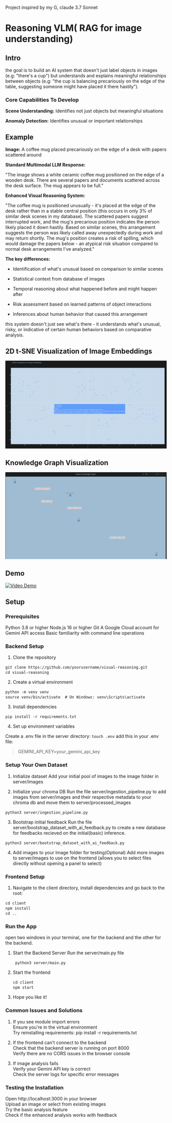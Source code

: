 Project inspired by my G, claude 3.7 Sonnet

# Reasoning VLM( RAG for image understanding)

## Intro
the goal is to build an AI system that doesn't just label objects in images (e.g: "there's a cup") but understands and explains meaningful relationships between objects (e.g: "the cup is balancing precariously on the edge of the table, suggesting someone might have placed it there hastily").

### Core Capabilities To Develop

**Scene Understanding:** Identifies not just objects but meaningful situations

**Anomaly Detection:** Identifies unusual or important relationships


## Example

**Image:** A coffee mug placed precariously on the edge of a desk with papers scattered around

**Standard Multimodal LLM Response:**

"The image shows a white ceramic coffee mug positioned on the edge of a wooden desk. There are several papers and documents scattered across the desk surface. The mug appears to be full."

**Enhanced Visual Reasoning System:**

"The coffee mug is positioned unusually - it's placed at the edge of the desk rather than in a stable central position (this occurs in only 3% of similar desk scenes in my database). The scattered papers suggest interrupted work, and the mug's precarious position indicates the person likely placed it down hastily. Based on similar scenes, this arrangement suggests the person was likely called away unexpectedly during work and may return shortly. The mug's position creates a risk of spilling, which would damage the papers below - an atypical risk situation compared to normal desk arrangements I've analyzed."

**The key differences:**

- Identification of what's unusual based on comparison to similar scenes

- Statistical context from database of images

- Temporal reasoning about what happened before and might happen after

- Risk assessment based on learned patterns of object interactions

- Inferences about human behavior that caused this arrangement


this system doesn't just see what's there - it understands what's unusual, risky, or indicative of certain human behaviors based on comparative analysis.

## 2D t-SNE Visualization of Image Embeddings

![output from visualizer.py](server/asset_timestamp/mar_2_images.png)

## Knowledge Graph Visualization

![output from knowledge_graph.py](server/asset_timestamp/mar_5_obj.png)

## Demo

[![Video Demo](https://img.youtube.com/vi/u5JQQX6dCys/0.jpg)](https://www.youtube.com/watch?v=u5JQQX6dCys)


## Setup

### Prerequisites

Python 3.8 or higher
Node.js 16 or higher
Git
A Google Cloud account for Gemini API access
Basic familiarity with command line operations

### Backend Setup

1. Clone the repository
```
git clone https://github.com/yourusername/visual-reasoning.git
cd visual-reasoning
```
2. Create a virtual environment
 ```  
python -m venv venv
source venv/bin/activate  # On Windows: venv\Scripts\activate
```

3. Install dependencies
```
pip install -r requirements.txt
```

4. Set up environment variables

Create a .env file in the server directory:
``` touch .env ```
add this in your .env file:
> GEMINI_API_KEY=your_gemini_api_key

### Setup Your Own Dataset

1. Initialize dataset
Add your initial pool of images to the image folder in server/images

2. Initialize your chroma DB
  Run the file server/ingestion_pipeline.py to add images from server/images and their respective metadata to your chroma db and move them to server/processed_images
  ```
  python3 server/ingestion_pipeline.py
  ```

3. Bootstrap initial feedback
  Run the file server/bootstrap_dataset_with_ai_feedback.py to create a new database for feedbacks recieved on the initial(basic) inference.
  ```
  python3 server/bootstrap_dataset_with_ai_feedback.py
  ```

4. Add images to your Image folder for testing(Optional)
   Add more images to server/images to use on the frontend (allows you to select files directly without opening a panel to select)
   

### Frontend Setup

1. Navigate to the client directory, install dependencies and go back to the root:
```
cd client
npm install
cd ..
```

### Run the App

open two windows in your terminal, one for the backend and the other for the backend.

1. Start the Backend Server
   Run the server/main.py file
   ```
    python3 server/main.py
   ```

2. Start the frontend
   ```
   cd client
   npm start
   ```

3. Hope you like it!


### Common Issues and Solutions

1. If you see module import errors  
  Ensure you're in the virtual environment  
  Try reinstalling requirements: pip install -r requirements.txt  
  
2. If the frontend can't connect to the backend  
  Check that the backend server is running on port 8000  
  Verify there are no CORS issues in the browser console  
  
3. If image analysis fails  
  Verify your Gemini API key is correct  
  Check the server logs for specific error messages  

### Testing the Installation

Open http://localhost:3000 in your browser  
Upload an image or select from existing images  
Try the basic analysis feature  
Check if the enhanced analysis works with feedback  
